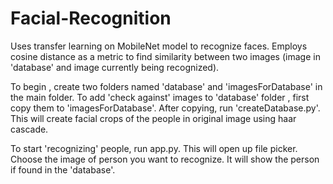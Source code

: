 # Facial-Recognition
Uses transfer learning on MobileNet model to recognize faces.
Employs cosine distance as a metric to find similarity between two images (image in 'database' and image currently being recognized).

To begin , create two folders named 'database' and 'imagesForDatabase' in the main folder.
To add 'check against' images to 'database' folder , first copy them to 'imagesForDatabase'. After copying, 
run 'createDatabase.py'. This will create facial crops of the people in original image using haar cascade.

To start 'recognizing' people, run app.py. This will open up file picker. Choose the image of person you want to recognize. It will show the person if found in the 'database'.
